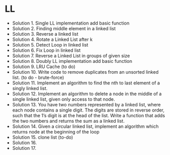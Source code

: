 # LL

* Solution 1. Single LL implementation add basic function
* Solution 2. Finding middle element in a linked list
* Solution 3. Reverse a linked list
* Solution 4. Rotate a Linked List after k
* Solution 5. Detect Loop in linked list
* Solution 6. Fix Loop in linked list
* Solution 7. Reverse a Linked List in groups of given size
* Solution 8. Doubly LL implementation add basic function
* Solution 9. LRU Cache (to do)
* Solution 10. Write code to remove duplicates from an unsorted linked list. (to do - brute-force)
* Solution 11. Implement an algorithm to find the nth to last element of a singly linked list.
* Solution 12. Implement an algorithm to delete a node in the middle of a single linked list, given only access to that node.
* Solution 13. You have two numbers represented by a linked list, where each node contains a single digit. The digits are stored in reverse order, such that the 1’s digit is at the head of the list. Write a function that adds the two numbers and returns the sum as a linked
list.
* Solution 14. Given a circular linked list, implement an algorithm which returns node at the beginning of the loop
* Solution 15. clone list (to-do)
* Solution 16. 
* Solution 17. 